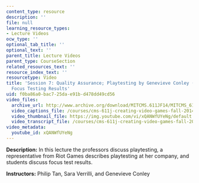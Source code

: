 ```yaml
---
content_type: resource
description: ''
file: null
learning_resource_types:
- Lecture Videos
ocw_type: ''
optional_tab_title: ''
optional_text: ''
parent_title: Lecture Videos
parent_type: CourseSection
related_resources_text: ''
resource_index_text: ''
resourcetype: Video
title: 'Session 7: Quality Assurance; Playtesting by Genevieve Conley (Riot Games);
  Focus Testing Results'
uid: f0ba86a0-bac7-25da-e91b-d478dd49cd56
video_files:
  archive_url: http://www.archive.org/download/MITCMS.611JF14/MITCMS_611JF14_lec07_300k.mp4
  video_captions_file: /courses/cms-611j-creating-video-games-fall-2014/71af395d9d5f53408280d2e9fd91fde7_xQANWfUYeNg.vtt
  video_thumbnail_file: https://img.youtube.com/vi/xQANWfUYeNg/default.jpg
  video_transcript_file: /courses/cms-611j-creating-video-games-fall-2014/2ab68888bfc523904aa84829c37f0dd5_xQANWfUYeNg.pdf
video_metadata:
  youtube_id: xQANWfUYeNg
---
```


**Description:** In this lecture the professors discuss playtesting, a representative from Riot Games describes playtesting at her company, and students discuss focus test results.

**Instructors:** Philip Tan, Sara Verrilli, and Genevieve Conley